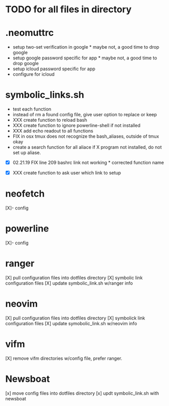 
# TODO for all files in directory


# .neomuttrc
- setup two-set verification in google * maybe not, a good time to drop google
- setup google password specific for app * maybe not, a good time to drop google
- setup icloud password specific for app
- configure for icloud

# symbolic_links.sh
- test each function
- instead of rm a found config file, give user option to replace or keep
- XXX create function to reload bash
- XXX create function to ignore powerline-shell if not installed
- XXX add echo readout to all functions 
- FIX in osx tmux does not recognize the bash_aliases, outside of tmux okay
- create a search function for all aliace if X program not installed, do not set up aliase.
- [X] 02.21.19 FIX line 209 bashrc link not working * corrected function name
- [X] XXX create function to ask user which link to setup



# neofetch
[X]- config

# powerline
[X]- config

# ranger
[X] pull configuration files into dotfiles directory
[X] symbolic link configuration files
[X] update symbolic_link.sh w/ranger info

# neovim
[X] pull configuration files into dotfiles directory
[X] symbolick link configuration files
[X] update symobolic_link.sh w/neovim info

# vifm
[X] remove vifm directories w/config file, prefer ranger.

# Newsboat
[x] move config files into dotfiles directory
[x] updt symbolic_link.sh with newsboat
